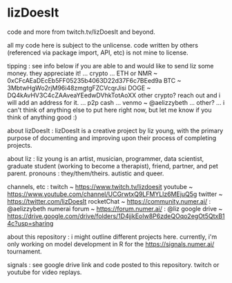 # lizDoesIt
code and more from twitch.tv/lizDoesIt and beyond.

all my code here is subject to the unlicense. code written by others (referenced via package import, API, etc) is not mine to license. 

tipping : see info below if you are able to and would like to send liz some money. they appreciate it!
  ... crypto ...
    ETH or NMR ~ 0xCFcAEaDEcEb5FF05235b4063D22d37F6c7BEed9a
    BTC        ~ 3MbtwHgWo2rjM96i48zmgtgFZCVcqrJisi
    DOGE       ~ DQ4kAvHV3C4cZAAveaYEedwDVhkTotAoXX
    other crypto? reach out and i will add an address for it.
  ... p2p cash ...
    venmo ~ @aelizzybeth
  ... other? ...
    i can't think of anything else to put here right now, but let me know if you think of anything good :)
    
about lizDoesIt : lizDoesIt is a creative project by liz young, with the primary purpose of documenting and improving upon their process of completing projects. 

about liz : liz young is an artist, musician, programmer, data scientist, graduate student (working to become a therapist), friend, partner, and pet parent. pronouns : they/them/theirs. autistic and queer.

channels, etc : 
  twitch ~         https://www.twitch.tv/lizdoesit
  youtube ~        https://www.youtube.com/channel/UCGrwtxQ9LFMYLlz6MEjuQ5g
  twitter ~        https://twitter.com/lizDoesIt
  rocketChat ~     https://community.numer.ai/      : @aelizzybeth
  numerai forum ~  https://forum.numer.ai/          : @liz
  google drive ~   https://drive.google.com/drive/folders/1D4jjkEoIw8P6zdeQOqo2egOt5QtxB14c?usp=sharing

about this repository : 
  i might outline different projects here. currently, i'm only working on model development in R for the https://signals.numer.ai/ tournament.

signals : 
  see google drive link and code posted to this repository. twitch or youtube for video replays.
